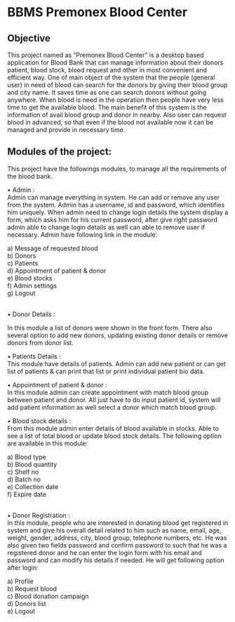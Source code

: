 # BBMS Premonex Blood Center
 
## Objective
This project named as “Premonex Blood Center” is a desktop based application for Blood Bank that can manage information about their donors patient, blood stock, blood request and other in most convenient and efficient way. One of main object of the system that the people (general user) in need of blood can search for the donors by giving their blood group and city name. It saves time as one can search donors without going anywhere. When blood is need in the operation then people have very less time to get the available blood. The main benefit of this system is the information of avail blood group and donor in nearby. Also user can request blood in advanced, so that even if the blood not available now it can be managed and provide in necessary time.

## Modules of the project:
This project have the followings modules, to manage all the requirements of the blood bank.

•	Admin : <br>
Admin can manage everything in system. He can add or remove any user from the system. Admin has a username, id and password, which identifies him uniquely. When admin need to change login details the system display a form, which asks him for his current password, after give right password admin able to change login details as well can able to remove user if necessary. Admin have following link in the module:

a)	Message of requested blood<br>
b)	Donors<br>
c)	Patients<br>
d)	Appointment of patient & donor<br>
e)	Blood stocks<br>
f)	Admin settings<br>
g)	Logout 

<br>
•	Donor Details :

In this module a list of donors were shown in the front form. There also several option to add new donors, updating existing donor details or remove donors from donor list.

•	Patients Details :<br>
This module have details of patients. Admin can add new patient or can get list of patients & can print that list or print individual patient bio data.

•	Appointment of patient & donor :<br>
In this module admin can create appointment with match blood group between patient and donor. All just have to do input patient id, system will add patient information as well select a donor which match blood group.

•	Blood stock details :<br>
From this module admin enter details of blood available in stocks. Able to see a list of total blood or update blood stock details. The following option are available in this module:

a)	Blood type<br>
b)	Blood quantity<br>
c)	Shelf no<br>
d)	Batch no<br>
e)	Collection date<br>
f)	Expire date

<br>
•	Donor Registration :<br>
In this module, people who are interested in donating blood get registered in system and give his overall detail related to him such as name, email, age, weight, gender, address, city, blood group, telephone numbers, etc. He was also given two fields password and confirm password to such that he was a registered donor and he can enter the login form with his email and password and can modify his details if needed. He will get following option after login:

a)	Profile<br>
b)	Request blood<br>
c)	Blood donation campaign<br>
d)	Donors list<br>
e)	Logout


